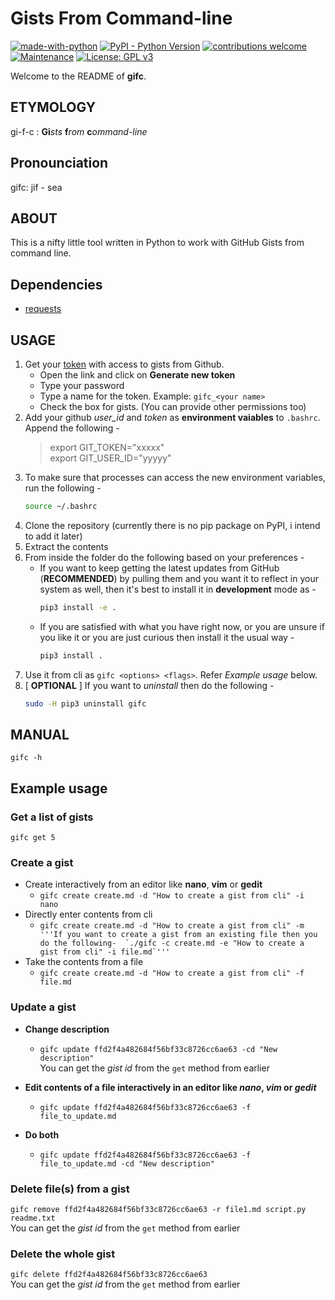 # Gists From Command-line

[![made-with-python](https://img.shields.io/badge/Made%20with-Python-1f425f.svg)](https://www.python.org/) 
[![PyPI - Python Version](https://img.shields.io/pypi/pyversions/Django.svg)](https://www.python.org/) 
[![contributions welcome](https://img.shields.io/badge/contributions-welcome-brightgreen.svg?style=flat)](https://github.com/armsp/gifc/issues) 
[![Maintenance](https://img.shields.io/badge/Maintained%3F-yes-green.svg)](https://github.com/armsp/disradicator/graphs/commit-activity) 
[![License: GPL v3](https://img.shields.io/badge/License-GPL%20v3-blue.svg)](https://www.gnu.org/licenses/gpl-3.0) 



Welcome to the README of **gifc**.  

## ETYMOLOGY
gi-f-c : **Gi**_sts_ **f**_rom_ **c**_ommand-line_  

## Pronounciation
gifc: jif - sea

## ABOUT
This is a nifty little tool written in Python to work with GitHub Gists from command line. 

## Dependencies
* [requests](http://docs.python-requests.org/en/master/)

## **USAGE**
1. Get your [token](https://github.com/settings/tokens) with access to gists from Github.
    - Open the link and click on **Generate new token**
    - Type your password
    - Type a name for the token. Example: `gifc_<your name>`
    - Check the box for gists. (You can provide other permissions too)
2. Add your github _user_id_ and _token_ as **environment vaiables** to `.bashrc`. Append the following -
    > export GIT_TOKEN="xxxxx"   
    > export GIT_USER_ID="yyyyy"
3. To make sure that processes can access the new environment variables, run the following -
    ```bash
    source ~/.bashrc
    ```
4. Clone the repository (currently there is no pip package on PyPI, i intend to add it later)
5. Extract the contents
6. From inside the folder do the following based on your preferences -
    * If you want to keep getting the latest updates from GitHub (**RECOMMENDED**) by pulling them and you want it to reflect in your system as well, then it's best to install it in **development** mode as -
        ```bash
        pip3 install -e .
        ```
    * If you are satisfied with what you have right now, or you are unsure if you like it or you are just curious then install it the usual way -
        ```bash
        pip3 install .
        ```
7. Use it from cli as `gifc <options> <flags>`. Refer _Example usage_ below.
8. [ **OPTIONAL** ] If you want to _uninstall_ then do the following -
    ```bash
    sudo -H pip3 uninstall gifc
    ```



## **MANUAL**
`gifc -h`

## **Example usage**
### **Get a list of gists**
```gifc get 5```

### **Create a gist**
* Create interactively from an editor like **nano**, **vim** or **gedit**
    - ```gifc create create.md -d "How to create a gist from cli" -i nano```
* Directly enter contents from cli
    - ```gifc create create.md -d "How to create a gist from cli" -m '''If you want to create a gist from an existing file then you do the following-  `./gifc -c create.md -e "How to create a gist from cli" -i file.md`'''```
* Take the contents from a file
    - `gifc create create.md -d "How to create a gist from cli" -f file.md`

### **Update a gist**
* **Change description**
    - `gifc update ffd2f4a482684f56bf33c8726cc6ae63 -cd "New description"`  
    You can get the _gist id_ from the `get` method from earlier

* **Edit contents of a file interactively in an editor like _nano_, _vim_ or _gedit_**
    - `gifc update ffd2f4a482684f56bf33c8726cc6ae63 -f file_to_update.md`
* **Do both**
    - `gifc update ffd2f4a482684f56bf33c8726cc6ae63 -f file_to_update.md -cd "New description"`

### **Delete file(s) from a gist**
`gifc remove ffd2f4a482684f56bf33c8726cc6ae63 -r file1.md script.py readme.txt `  
You can get the _gist id_ from the `get` method from earlier

### **Delete the whole gist**
`gifc delete ffd2f4a482684f56bf33c8726cc6ae63`  
You can get the _gist id_ from the `get` method from earlier

